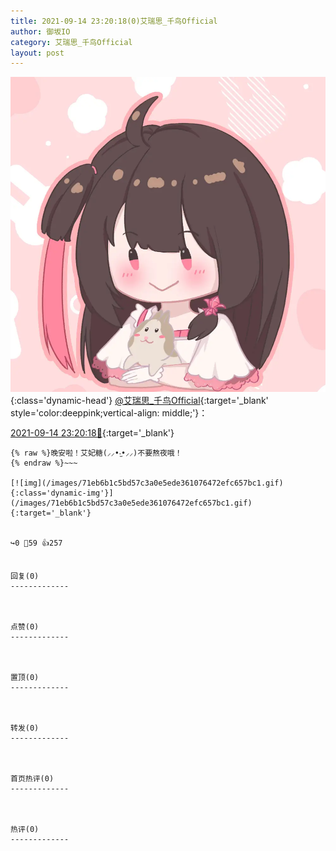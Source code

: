 ```yaml
---
title: 2021-09-14 23:20:18(0)艾瑞思_千鸟Official
author: 御坂IO
category: 艾瑞思_千鸟Official
layout: post
---
```


![img](/images/7e08840c56f251de28bdf766b647bd5fe9a5d50a.jpg){:class='dynamic-head'}
[@艾瑞思_千鸟Official](https://space.bilibili.com/1090010845/dynamic){:target='_blank' style='color:deeppink;vertical-align: middle;'}：

[2021-09-14 23:20:18🔗](https://t.bilibili.com/570347682403302989){:target='_blank'}

~~~
{% raw %}晚安啦！艾妃糖(⸝⸝•‧̫•⸝⸝)不要熬夜哦！
{% endraw %}~~~

[![img](/images/71eb6b1c5bd57c3a0e5ede361076472efc657bc1.gif){:class='dynamic-img'}](/images/71eb6b1c5bd57c3a0e5ede361076472efc657bc1.gif){:target='_blank'}


↪️0 💬59 👍257


回复(0)
-------------



点赞(0)
-------------



置顶(0)
-------------



转发(0)
-------------



首页热评(0)
-------------



热评(0)
-------------



